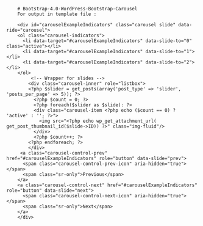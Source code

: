 



		# Bootstrap-4.0-WordPress-Bootstrap-Carousel
		For output in template file :

		<div id="carouselExampleIndicators" class="carousel slide" data-ride="carousel">
		<ol class="carousel-indicators">
		  <li data-target="#carouselExampleIndicators" data-slide-to="0" class="active"></li>
		  <li data-target="#carouselExampleIndicators" data-slide-to="1"></li>
		  <li data-target="#carouselExampleIndicators" data-slide-to="2"></li>
		</ol>
			 <!-- Wrapper for slides -->
			<div class="carousel-inner" role="listbox">
			<?php $slider = get_posts(array('post_type' => 'slider', 'posts_per_page' => 5)); ?>
			  <?php $count = 0; ?>
			  <?php foreach($slider as $slide): ?>
			  <div class="carousel-item <?php echo ($count == 0) ? 'active' : ''; ?>">
				<img src="<?php echo wp_get_attachment_url( get_post_thumbnail_id($slide->ID)) ?>" class="img-fluid"/>
			  </div>
			  <?php $count++; ?>
			<?php endforeach; ?>
			</div>
		 <a class="carousel-control-prev" href="#carouselExampleIndicators" role="button" data-slide="prev">
		  <span class="carousel-control-prev-icon" aria-hidden="true"></span>
		  <span class="sr-only">Previous</span>
		</a>
		<a class="carousel-control-next" href="#carouselExampleIndicators" role="button" data-slide="next">
		  <span class="carousel-control-next-icon" aria-hidden="true"></span>
		  <span class="sr-only">Next</span>
		</a>
		</div>
